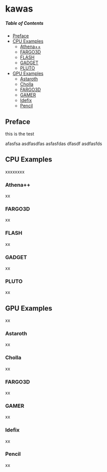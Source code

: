 # kawas

##### Table of Contents  
- [Preface](#preface)
- [CPU Examples](#cpu-examples)
  - [Athena++](#athena++)
  - [FARGO3D](#fargo3d_cpu)
  - [FLASH](#flash)
  - [GADGET](#gadget)
  - [PLUTO](#pluto)
- [GPU Examples](#gpu-examples)
  - [Astaroth](#astaroth)
  - [Cholla](#cholla)
  - [FARGO3D](#fargo3d_gpu)
  - [GAMER](#gamer)
  - [Idefix](#idefix)
  - [Pencil](#pencil)




## Preface
this is the test

afasfsa
asdfasdfas
asfasfdas
dfasdf
asdfasfds


## CPU Examples
xxxxxxxx

### Athena++
xx

### FARGO3D
xx

### FLASH
xx

### GADGET
xx

### PLUTO
xx


## GPU Examples
xx

### Astaroth
xx

### Cholla
xx

### FARGO3D
xx

### GAMER
xx

### Idefix
xx

### Pencil
xx
